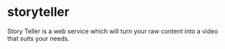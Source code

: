 # storyteller
Story Teller is a web service which will turn your raw content into a video that suits your needs.
